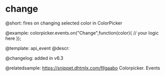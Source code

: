 change
=============

@short: fires on changing selected color in ColorPicker




@example:
colorpicker.events.on("Change",function(color){
	// your logic here
});



@template: api_event
@descr:


@changelog: added in v6.3

@relatedsample: https://snippet.dhtmlx.com/fllgaabo	Colorpicker. Events